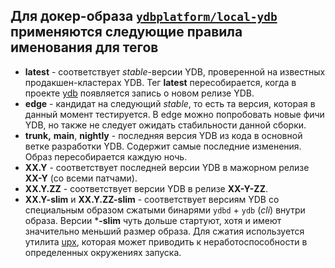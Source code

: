 ## Для докер-образа [`ydbplatform/local-ydb`](https://hub.docker.com/r/ydbplatform/local-ydb) применяются следующие правила именования для тегов

* **latest** - соответствует *stable*-версии YDB, проверенной на известных продакшен-кластерах YDB. Тег **latest** пересобирается, когда в проекте [ydb](https://github.com/ydb-platform/ydb/releases) появляется запись о новом релизе YDB.
* **edge** - кандидат на следующий *stable*, то есть та версия, которая в данный момент тестируется. В edge можно попробовать новые фичи YDB, но также не следует ожидать стабильности данной сборки.
* **trunk,** **main**, **nightly** - последняя версия YDB из кода в основной ветке разработки YDB. Содержит самые последние изменения. Образ пересобирается каждую ночь.
* **XX.Y** - соответствует последней версии YDB в мажорном релизе **XX-Y** (со всеми патчами).
* **XX.Y.ZZ** - соответствует версии YDB в релизе **XX-Y-ZZ**.
* **XX.Y-slim** и **XX.Y.ZZ-slim** - соответствует версиям YDB со специальным образом сжатыми бинарями `ydbd` \+ `ydb` (*cli*) внутри образа. Версии \***-slim** чуть дольше стартуют, хотя и имеют значительно меньший размер образа. Для сжатия используется утилита [upx](https://github.com/upx/upx), которая может приводить к неработоспособности в определенных окружениях запуска.

